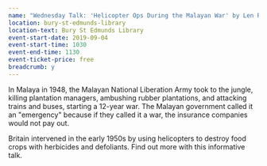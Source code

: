 ```yaml
---
name: "Wednesday Talk: 'Helicopter Ops During the Malayan War' by Len Raven"
location: bury-st-edmunds-library
location-text: Bury St Edmunds Library
event-start-date: 2019-09-04
event-start-time: 1030
event-end-time: 1130
event-ticket-price: free
breadcrumb: y
---
```


In Malaya in 1948, the Malayan National Liberation Army took to the jungle, killing plantation managers, ambushing rubber plantations, and attacking trains and buses, starting a 12-year war. The Malayan government called it an "emergency" because if they called it a war, the insurance companies would not pay out. 

Britain intervened in the early 1950s by using helicopters to destroy food crops with herbicides and defoliants. Find out more with this informative talk.
